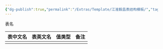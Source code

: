 ```yaml
---
{"dg-publish":true,"permalink":"/Extras/Template/江淮毅昌表结构模板/","tags":["江淮毅昌/蝶创I-MES/MES"]}
---
```



表名

| 表中文名 | 表英文名 | 值类型 | 备注  |
| ---- | ---- | --- | --- |
|      |      |     |     |

